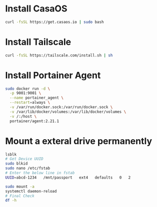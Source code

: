 # Install CasaOS
```bash
curl -fsSL https://get.casaos.io | sudo bash
```
# Install Tailscale
```bash
curl -fsSL https://tailscale.com/install.sh | sh
```

# Install Portainer Agent
```bash
sudo docker run -d \
  -p 9001:9001 \
  --name portainer_agent \
  --restart=always \
  -v /var/run/docker.sock:/var/run/docker.sock \
  -v /var/lib/docker/volumes:/var/lib/docker/volumes \
  -v /:/host \
  portainer/agent:2.21.1
  ```

# Mount a exteral drive permanently

```bash
lsblk
# Get Device UUID
sudo blkid
sudo nano /etc/fstab
# Enter the below line in fstab
UUID=abcd-1234   /mnt/passport   ext4   defaults   0   2

sudo mount -a
systemctl daemon-reload
# Final Check
df -h
```
